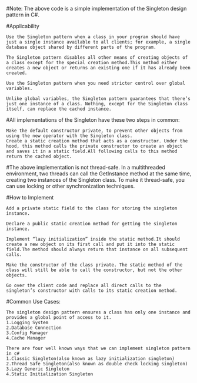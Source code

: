 #Note: The above code is a simple implementation of the Singleton design pattern in C#.  

#Applicability
	
	Use the Singleton pattern when a class in your program should have just a single instance available to all clients; for example, a single database object shared by different parts of the program.

    The Singleton pattern disables all other means of creating objects of a class except for the special creation method.This method either creates a new object or returns an existing one if it has already been created.

    Use the Singleton pattern when you need stricter control over global variables.

    Unlike global variables, the Singleton pattern guarantees that there’s just one instance of a class. Nothing, except for the Singleton class itself, can replace the cached instance.

#All implementations of the Singleton have these two steps in common:

    Make the default constructor private, to prevent other objects from using the new operator with the Singleton class.
    Create a static creation method that acts as a constructor. Under the hood, this method calls the private constructor to create an object and saves it in a static field.All following calls to this method return the cached object.

#The above implementation is not thread-safe. In a multithreaded environment, two threads can call the GetInstance method at the same time, creating two instances of the Singleton class. To make it thread-safe, you can use locking or other synchronization techniques.

#How to Implement

	Add a private static field to the class for storing the singleton instance.

    Declare a public static creation method for getting the singleton instance.

    Implement “lazy initialization” inside the static method.It should create a new object on its first call and put it into the static field.The method should always return that instance on all subsequent calls.

    Make the constructor of the class private. The static method of the class will still be able to call the constructor, but not the other objects.

    Go over the client code and replace all direct calls to the singleton’s constructor with calls to its static creation method.

#Common Use Cases:

    The singleton design pattern ensures a class has only one instance and provides a global point of access to it.
    1.Logging System
    2.Database Connection
    3.Config Manager
    4.Cache Manager
    
    There are four well known ways that we can implement singleton pattern in c#
    1.Classic Singleton(also known as lazy initialization singleton)
    2.Thread Safe Singleton(also known as double check locking singleton)
    3.Lazy Generic Singleton
    4.Static Initialization Singleton